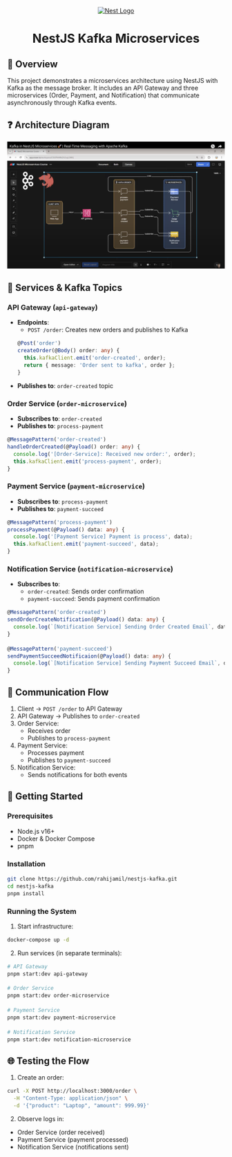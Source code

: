 <p align="center">
  <a href="http://nestjs.com/" target="blank"><img src="https://nestjs.com/img/logo-small.svg" width="120" alt="Nest Logo" /></a>
  <h1 align="center">NestJS Kafka Microservices</h1>
</p>

## 📌 Overview

This project demonstrates a microservices architecture using NestJS with Kafka as the message broker. It includes an API Gateway and three microservices (Order, Payment, and Notification) that communicate asynchronously through Kafka events.

## ❓ Architecture Diagram

![Microservices Architecture](architecture-diagram.png)

## 🧩 Services & Kafka Topics

### API Gateway (`api-gateway`)
- **Endpoints**:
  - `POST /order`: Creates new orders and publishes to Kafka
  ```typescript
  @Post('order')
  createOrder(@Body() order: any) {
    this.kafkaClient.emit('order-created', order);
    return { message: 'Order sent to kafka', order };
  }
  ```
- **Publishes to**: `order-created` topic

### Order Service (`order-microservice`)
- **Subscribes to**: `order-created`
- **Publishes to**: `process-payment`
```typescript
@MessagePattern('order-created')
handleOrderCreated(@Payload() order: any) {
  console.log('[Order-Service]: Received new order:', order);
  this.kafkaClient.emit('process-payment', order);
}
```

### Payment Service (`payment-microservice`)
- **Subscribes to**: `process-payment`
- **Publishes to**: `payment-succeed`
```typescript
@MessagePattern('process-payment')
processPayment(@Payload() data: any) {
  console.log('[Payment Service] Payment is process', data);
  this.kafkaClient.emit('payment-succeed', data);
}
```

### Notification Service (`notification-microservice`)
- **Subscribes to**:
  - `order-created`: Sends order confirmation
  - `payment-succeed`: Sends payment confirmation
```typescript
@MessagePattern('order-created')
sendOrderCreateNotification(@Payload() data: any) {
  console.log(`[Notification Service] Sending Order Created Email`, data);
}

@MessagePattern('payment-succeed')
sendPaymentSucceedNotificaion(@Payload() data: any) {
  console.log(`[Notification Service] Sending Payment Succeed Email`, data);
}
```

## 🔄 Communication Flow

1. Client → `POST /order` to API Gateway
2. API Gateway → Publishes to `order-created`
3. Order Service:
   - Receives order
   - Publishes to `process-payment`
4. Payment Service:
   - Processes payment
   - Publishes to `payment-succeed`
5. Notification Service:
   - Sends notifications for both events

## 🚀 Getting Started

### Prerequisites
- Node.js v16+
- Docker & Docker Compose
- pnpm

### Installation
```bash
git clone https://github.com/rahijamil/nestjs-kafka.git
cd nestjs-kafka
pnpm install
```

### Running the System
1. Start infrastructure:
```bash
docker-compose up -d
```

2. Run services (in separate terminals):
```bash
# API Gateway
pnpm start:dev api-gateway

# Order Service
pnpm start:dev order-microservice

# Payment Service
pnpm start:dev payment-microservice

# Notification Service
pnpm start:dev notification-microservice
```

## 🌐 Testing the Flow
1. Create an order:
```bash
curl -X POST http://localhost:3000/order \
  -H "Content-Type: application/json" \
  -d '{"product": "Laptop", "amount": 999.99}'
```

2. Observe logs in:
- Order Service (order received)
- Payment Service (payment processed)
- Notification Service (notifications sent)